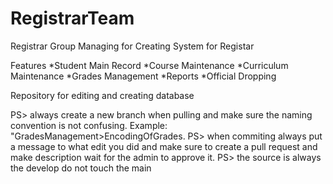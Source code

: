 # RegistrarTeam

Registrar Group Managing for Creating System for Registar

Features
*Student Main Record
*Course Maintenance 
*Curriculum Maintenance
*Grades Management
*Reports
*Official Dropping 

Repository for editing and creating database 

PS> always create a new branch when pulling and make sure the naming convention is not confusing. Example: "GradesManagement>EncodingOfGrades.
PS> when commiting always put a message to what edit you did and make sure to create a pull request and make description wait for the admin to approve it.
PS> the source is always the develop do not touch the main 
